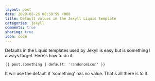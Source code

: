 ```yaml
---
layout: post
date: 2020-08-26 08:59:59 +000
title: Default values in the Jekyll Liquid template
categories: jekyll
comments: true
sharing: true
icon: code
---
```


Defaults in the Liquid templates used by Jekyll is easy but is something I always forget. Here's how to do it:

```{{ post.something | default: 'randonomicon' }}```

It will use the default if 'something' has no value. That's all there is to it. 
